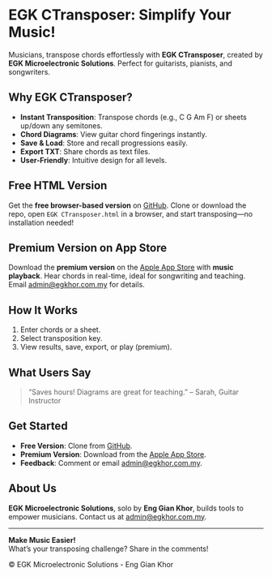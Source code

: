 # EGK CTransposer: Simplify Your Music!

Musicians, transpose chords effortlessly with **EGK CTransposer**, created by **EGK Microelectronic Solutions**. Perfect for guitarists, pianists, and songwriters.

## Why EGK CTransposer?
- **Instant Transposition**: Transpose chords (e.g., C G Am F) or sheets up/down any semitones.
- **Chord Diagrams**: View guitar chord fingerings instantly.
- **Save & Load**: Store and recall progressions easily.
- **Export TXT**: Share chords as text files.
- **User-Friendly**: Intuitive design for all levels.

## Free HTML Version
Get the **free browser-based version** on [GitHub](https://github.com/egkhor/EGKChordsTransposer). Clone or download the repo, open `EGK CTransposer.html` in a browser, and start transposing—no installation needed!

## Premium Version on App Store
Download the **premium version** on the [Apple App Store](https://www.apple.com/app-store/) with **music playback**. Hear chords in real-time, ideal for songwriting and teaching. Email [admin@egkhor.com.my](mailto:admin@egkhor.com.my) for details.

## How It Works
1. Enter chords or a sheet.
2. Select transposition key.
3. View results, save, export, or play (premium).

## What Users Say
> “Saves hours! Diagrams are great for teaching.” – Sarah, Guitar Instructor

## Get Started
- **Free Version**: Clone from [GitHub](https://github.com/egkhor/EGKChordsTransposer).
- **Premium Version**: Download from the [Apple App Store](https://www.apple.com/app-store/).
- **Feedback**: Comment or email [admin@egkhor.com.my](mailto:admin@egkhor.com.my).

## About Us
**EGK Microelectronic Solutions**, solo by **Eng Gian Khor**, builds tools to empower musicians. Contact us at [admin@egkhor.com.my](mailto:admin@egkhor.com.my).

---

**Make Music Easier!**  
What’s your transposing challenge? Share in the comments!

© EGK Microelectronic Solutions - Eng Gian Khor
